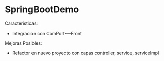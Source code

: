 # SpringBootDemo

Caracteristicas:
- Integracion con ComPort---Front

Mejoras Posibles:
- Refactor en nuevo proyecto con capas controller, service, serviceImpl

